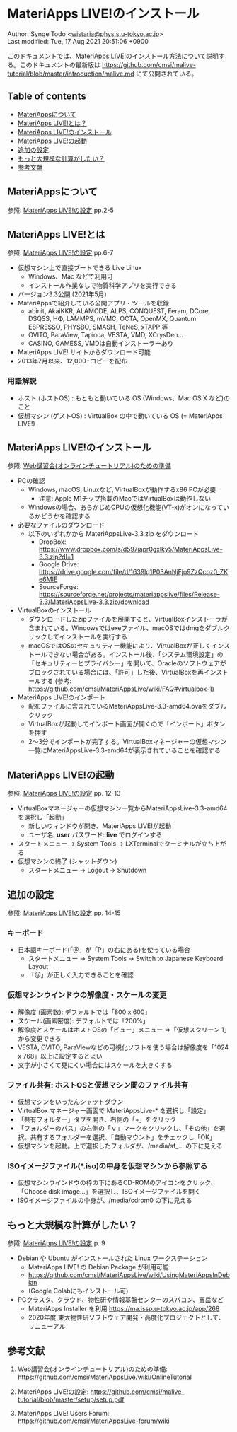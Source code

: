 # MateriApps LIVE!のインストール

Author: Synge Todo <<wistaria@phys.s.u-tokyo.ac.jp>>  
Last modified: Tue, 17 Aug 2021 20:51:06 +0900

このドキュメントでは、[MateriApps LIVE!](https://cmsi.github.io/MateriAppsLive/)のインストール方法について説明する。このドキュメントの最新版は https://github.com/cmsi/malive-tutorial/blob/master/introduction/malive.md にて公開されている。

## Table of contents

* [MateriAppsについて](#materiappsについて)
* [MateriApps LIVE!とは？](#materiapps-liveとは？)
* [MateriApps LIVE!のインストール](#materiapps-liveのインストール)
* [MateriApps LIVE!の起動](#materiapps-liveの起動)
* [追加の設定](#追加の設定)
* [もっと大規模な計算がしたい？](#もっと大規模な計算がしたい？)
* [参考文献](#参考文献)

## MateriAppsについて

参照: [MateriApps LIVE!の設定](https://github.com/cmsi/malive-tutorial/blob/master/setup/setup.pdf) pp.2-5

## MateriApps LIVE!とは

参照: [MateriApps LIVE!の設定](https://github.com/cmsi/malive-tutorial/blob/master/setup/setup.pdf) pp.6-7

* 仮想マシン上で直接ブートできる Live Linux
  * Windows、Mac などで利用可
  * インストール作業なしで物質科学アプリを実行できる
* バージョン3.3公開 (2021年5月)
* MateriAppsで紹介している公開アプリ・ツールを収録
  * abinit, AkaiKKR, ALAMODE, ALPS, CONQUEST, Feram, DCore, DSQSS, HΦ, LAMMPS, mVMC,                                                          OCTA, OpenMX, Quantum ESPRESSO, PHYSBO,                                               SMASH, TeNeS, xTAPP 等
  * OVITO, ParaView, Tapioca, VESTA, VMD, XCrysDen…
  * CASINO, GAMESS, VMDは自動インストーラーあり
* MateriApps LIVE! サイトからダウンロード可能
* 2013年7月以来、12,000+コピーを配布

### 用語解説

  * ホスト (ホストOS) : もともと動いている OS (Windows、Mac OS X など)のこと
  * 仮想マシン (ゲストOS) : VirtualBox の中で動いている OS (= MateriApps LIVE!)

## MateriApps LIVE!のインストール

参照: [Web講習会(オンラインチュートリアル)のための準備](https://github.com/cmsi/MateriAppsLive/wiki/OnlineTutorial)

* PCの確認
  * Windows, macOS, Linuxなど, VirtualBoxが動作するx86 PCが必要
     * 注意: Apple M1チップ搭載のMacではVirtualBoxは動作しない
  * Windowsの場合、あらかじめCPUの仮想化機能(VT-x)がオンになっているかどうかを確認する
* 必要なファイルのダウンロード
  * 以下のいずれかから MateriAppsLive-3.3.zip をダウンロード
     * DropBox: https://www.dropbox.com/s/d597japr0gxlky5/MateriAppsLive-3.3.zip?dl=1
     * Google Drive: https://drive.google.com/file/d/1639lq1P03AnNjFjo9ZzQcoz0_ZKe6MIE
     * SourceForge: https://sourceforge.net/projects/materiappslive/files/Release-3.3/MateriAppsLive-3.3.zip/download
* VirtualBoxのインストール
  * ダウンロードしたzipファイルを展開すると、VirtualBoxインストーラが含まれている。Windowsではexeファイル、macOSではdmgをダブルクリックしてインストールを実行する
  * macOSではOSのセキュリティー機能により、VirtualBoxが正しくインストールできない場合がある。インストール後、「システム環境設定」の「セキュリティーとプライバシー」を開いて、Oracleのソフトウェアがブロックされている場合には、「許可」した後、VirtualBoxを再インストールする (参考: https://github.com/cmsi/MateriAppsLive/wiki/FAQ#virtualbox-1)
* MateriApps LIVE!のインポート
  * 配布ファイルに含まれているMateriAppsLive-3.3-amd64.ovaをダブルクリック
  * VirtualBoxが起動してインポート画面が開くので「インポート」ボタンを押す
  * 2〜3分でインポートが完了する。VirtualBoxマネージャーの仮想マシン一覧にMateriAppsLive-3.3-amd64が表示されていることを確認する

## MateriApps LIVE!の起動

参照: [MateriApps LIVE!の設定](https://github.com/cmsi/malive-tutorial/blob/master/setup/setup.pdf) pp. 12-13

* VirtualBoxマネージャーの仮想マシン一覧からMateriAppsLive-3.3-amd64を選択し「起動」
  * 新しいウィンドウが開き、MateriApps LIVE!が起動
  * ユーザ名: **user** パスワード: **live** でログインする
* スタートメニュー → System Tools → LXTerminalでターミナルが立ち上がる
* 仮想マシンの終了 (シャットダウン)
  * スタートメニュー → Logout → Shutdown

## 追加の設定

参照: [MateriApps LIVE!の設定](https://github.com/cmsi/malive-tutorial/blob/master/setup/setup.pdf) pp. 14-15

### キーボード

* 日本語キーボード(「＠」が「P」の右にある)を使っている場合
  * スタートメニュー → System Tools → Switch to Japanese Keyboard Layout
  * 「＠」が正しく入力できることを確認

### 仮想マシンウインドウの解像度・スケールの変更

* 解像度 (画素数): デフォルトでは「800 x 600」
* スケール(画素密度):  デフォルトでは「200%」
* 解像度とスケールはホストOSの「ビュー」メニュー ⇒「仮想スクリーン 1」から変更できる
* VESTA, OVITO, ParaViewなどの可視化ソフトを使う場合は解像度を「1024 x 768」以上に設定するとよい
* 文字が小さくて見にくい場合にはスケールを大きくする

### ファイル共有: ホストOSと仮想マシン間のファイル共有

* 仮想マシンをいったんシャットダウン
* VirtualBox マネージャー画面で MateriAppsLive-* を選択し「設定」
* 「共有フォルダー」タブを開き、右側の「+」をクリック
* 「フォルダーのパス」の右側の「ｖ」マークをクリックし、「その他」を選択。共有するフォルダーを選択、「自動マウント」をチェックし「OK」
* 仮想マシンを起動。上で選択したフォルダが、/media/sf_... の下に見える

### ISOイメージファイル(*.iso)の中身を仮想マシンから参照する

* 仮想マシンウインドウの枠の下にあるCD-ROMのアイコンをクリック、「Choose disk image...」を選択し、ISOイメージファイルを開く
* ISOイメージファイルの中身が、/media/cdrom0 の下に見える

## もっと大規模な計算がしたい？

参照: [MateriApps LIVE!の設定](https://github.com/cmsi/malive-tutorial/blob/master/setup/setup.pdf) p. 9

* Debian や Ubuntu がインストールされた Linux ワークステーション
  * MateriApps LIVE! の Debian Package が利用可能
  * https://github.com/cmsi/MateriAppsLive/wiki/UsingMateriAppsInDebian
  * (Google Colabにもインストール可)
* PCクラスタ、クラウド、物性研や情報基盤センターのスパコン、富岳など
  * MateriApps Installer を利用 https://ma.issp.u-tokyo.ac.jp/app/268
  * 2020年度 東大物性研ソフトウェア開発・高度化プロジェクトとして、リニューアル

## 参考文献

1. Web講習会(オンラインチュートリアル)のための準備: 
 https://github.com/cmsi/MateriAppsLive/wiki/OnlineTutorial

1. MateriApps LIVE!の設定: https://github.com/cmsi/malive-tutorial/blob/master/setup/setup.pdf

1.  MateriApps LIVE! Users Forum: https://github.com/cmsi/MateriAppsLive-forum/wiki
